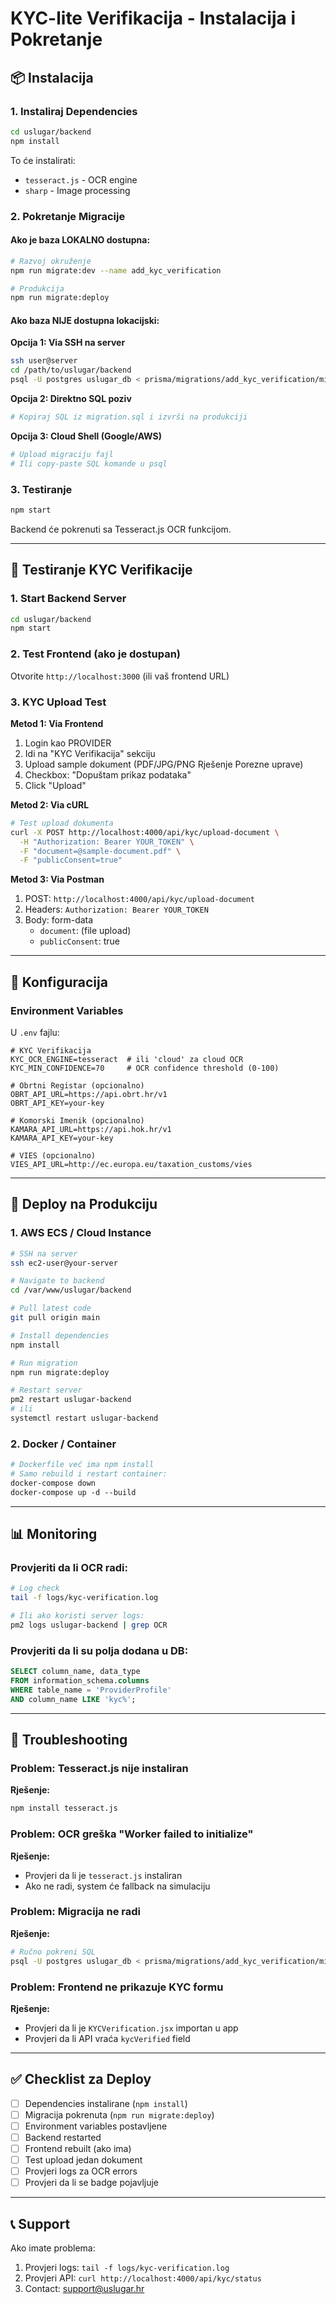 # KYC-lite Verifikacija - Instalacija i Pokretanje

## 📦 Instalacija

### 1. Instaliraj Dependencies

```bash
cd uslugar/backend
npm install
```

To će instalirati:
- `tesseract.js` - OCR engine
- `sharp` - Image processing

### 2. Pokretanje Migracije

#### Ako je baza LOKALNO dostupna:

```bash
# Razvoj okruženje
npm run migrate:dev --name add_kyc_verification

# Produkcija
npm run migrate:deploy
```

#### Ako baza NIJE dostupna lokacijski:

**Opcija 1: Via SSH na server**
```bash
ssh user@server
cd /path/to/uslugar/backend
psql -U postgres uslugar_db < prisma/migrations/add_kyc_verification/migration.sql
```

**Opcija 2: Direktno SQL poziv**
```bash
# Kopiraj SQL iz migration.sql i izvrši na produkciji
```

**Opcija 3: Cloud Shell (Google/AWS)**
```bash
# Upload migraciju fajl
# Ili copy-paste SQL komande u psql
```

### 3. Testiranje

```bash
npm start
```

Backend će pokrenuti sa Tesseract.js OCR funkcijom.

---

## 🧪 Testiranje KYC Verifikacije

### 1. Start Backend Server

```bash
cd uslugar/backend
npm start
```

### 2. Test Frontend (ako je dostupan)

Otvorite `http://localhost:3000` (ili vaš frontend URL)

### 3. KYC Upload Test

**Metod 1: Via Frontend**
1. Login kao PROVIDER
2. Idi na "KYC Verifikacija" sekciju
3. Upload sample dokument (PDF/JPG/PNG Rješenje Porezne uprave)
4. Checkbox: "Dopuštam prikaz podataka"
5. Click "Upload"

**Metod 2: Via cURL**

```bash
# Test upload dokumenta
curl -X POST http://localhost:4000/api/kyc/upload-document \
  -H "Authorization: Bearer YOUR_TOKEN" \
  -F "document=@sample-document.pdf" \
  -F "publicConsent=true"
```

**Metod 3: Via Postman**
1. POST: `http://localhost:4000/api/kyc/upload-document`
2. Headers: `Authorization: Bearer YOUR_TOKEN`
3. Body: form-data
   - `document`: (file upload)
   - `publicConsent`: true

---

## 🔧 Konfiguracija

### Environment Variables

U `.env` fajlu:

```env
# KYC Verifikacija
KYC_OCR_ENGINE=tesseract  # ili 'cloud' za cloud OCR
KYC_MIN_CONFIDENCE=70     # OCR confidence threshold (0-100)

# Obrtni Registar (opcionalno)
OBRT_API_URL=https://api.obrt.hr/v1
OBRT_API_KEY=your-key

# Komorski Imenik (opcionalno)
KAMARA_API_URL=https://api.hok.hr/v1
KAMARA_API_KEY=your-key

# VIES (opcionalno)
VIES_API_URL=http://ec.europa.eu/taxation_customs/vies
```

---

## 🚀 Deploy na Produkciju

### 1. AWS ECS / Cloud Instance

```bash
# SSH na server
ssh ec2-user@your-server

# Navigate to backend
cd /var/www/uslugar/backend

# Pull latest code
git pull origin main

# Install dependencies
npm install

# Run migration
npm run migrate:deploy

# Restart server
pm2 restart uslugar-backend
# ili
systemctl restart uslugar-backend
```

### 2. Docker / Container

```dockerfile
# Dockerfile već ima npm install
# Samo rebuild i restart container:
docker-compose down
docker-compose up -d --build
```

---

## 📊 Monitoring

### Provjeriti da li OCR radi:

```bash
# Log check
tail -f logs/kyc-verification.log

# Ili ako koristi server logs:
pm2 logs uslugar-backend | grep OCR
```

### Provjeriti da li su polja dodana u DB:

```sql
SELECT column_name, data_type 
FROM information_schema.columns 
WHERE table_name = 'ProviderProfile' 
AND column_name LIKE 'kyc%';
```

---

## 🐛 Troubleshooting

### Problem: Tesseract.js nije instaliran

**Rješenje:**
```bash
npm install tesseract.js
```

### Problem: OCR greška "Worker failed to initialize"

**Rješenje:**
- Provjeri da li je `tesseract.js` instaliran
- Ako ne radi, system će fallback na simulaciju

### Problem: Migracija ne radi

**Rješenje:**
```bash
# Ručno pokreni SQL
psql -U postgres uslugar_db < prisma/migrations/add_kyc_verification/migration.sql
```

### Problem: Frontend ne prikazuje KYC formu

**Rješenje:**
- Provjeri da li je `KYCVerification.jsx` importan u app
- Provjeri da li API vraća `kycVerified` field

---

## ✅ Checklist za Deploy

- [ ] Dependencies instalirane (`npm install`)
- [ ] Migracija pokrenuta (`npm run migrate:deploy`)
- [ ] Environment variables postavljene
- [ ] Backend restarted
- [ ] Frontend rebuilt (ako ima)
- [ ] Test upload jedan dokument
- [ ] Provjeri logs za OCR errors
- [ ] Provjeri da li se badge pojavljuje

---

## 📞 Support

Ako imate problema:
1. Provjeri logs: `tail -f logs/kyc-verification.log`
2. Provjeri API: `curl http://localhost:4000/api/kyc/status`
3. Contact: support@uslugar.hr

